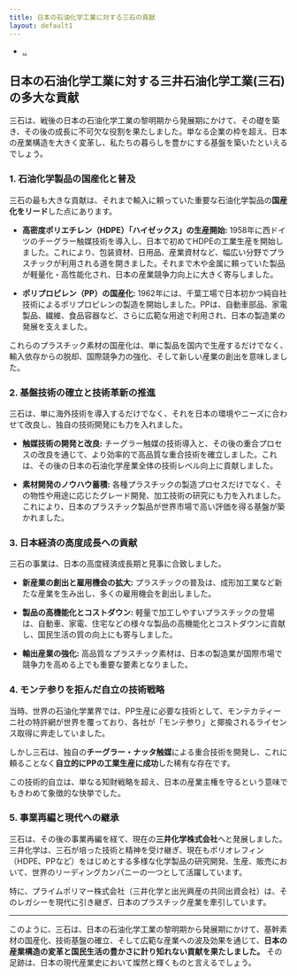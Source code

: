 ```yaml
---
title: 日本の石油化学工業に対する三石の貢献
layout: default1
---
```

- [..](..)

## 日本の石油化学工業に対する三井石油化学工業(三石)の多大な貢献

三石は、戦後の日本の石油化学工業の黎明期から発展期にかけて、その礎を築き、その後の成長に不可欠な役割を果たしました。単なる企業の枠を超え、日本の産業構造を大きく変革し、私たちの暮らしを豊かにする基盤を築いたといえるでしょう。

### 1. 石油化学製品の国産化と普及

三石の最も大きな貢献は、それまで輸入に頼っていた重要な石油化学製品の**国産化をリード**した点にあります。

* **高密度ポリエチレン（HDPE）「ハイゼックス」の生産開始:** 1958年に西ドイツのチーグラー触媒技術を導入し、日本で初めてHDPEの工業生産を開始しました。これにより、包装資材、日用品、産業資材など、幅広い分野でプラスチックが利用される道を開きました。それまで木や金属に頼っていた製品が軽量化・高性能化され、日本の産業競争力向上に大きく寄与しました。

* **ポリプロピレン（PP）の国産化:** 1962年には、千葉工場で日本初かつ純自社技術によるポリプロピレンの製造を開始しました。PPは、自動車部品、家電製品、繊維、食品容器など、さらに広範な用途で利用され、日本の製造業の発展を支えました。

これらのプラスチック素材の国産化は、単に製品を国内で生産するだけでなく、輸入依存からの脱却、国際競争力の強化、そして新しい産業の創出を意味しました。

### 2. 基盤技術の確立と技術革新の推進

三石は、単に海外技術を導入するだけでなく、それを日本の環境やニーズに合わせて改良し、独自の技術開発にも力を入れました。

* **触媒技術の開発と改良:** チーグラー触媒の技術導入と、その後の重合プロセスの改良を通じて、より効率的で高品質な重合技術を確立しました。これは、その後の日本の石油化学産業全体の技術レベル向上に貢献しました。

* **素材開発のノウハウ蓄積:** 各種プラスチックの製造プロセスだけでなく、その物性や用途に応じたグレード開発、加工技術の研究にも力を入れました。これにより、日本のプラスチック製品が世界市場で高い評価を得る基盤が築かれました。

### 3. 日本経済の高度成長への貢献

三石の事業は、日本の高度経済成長期と見事に合致しました。

* **新産業の創出と雇用機会の拡大:** プラスチックの普及は、成形加工業など新たな産業を生み出し、多くの雇用機会を創出しました。

* **製品の高機能化とコストダウン:** 軽量で加工しやすいプラスチックの登場は、自動車、家電、住宅などの様々な製品の高機能化とコストダウンに貢献し、国民生活の質の向上にも寄与しました。

* **輸出産業の強化:** 高品質なプラスチック素材は、日本の製造業が国際市場で競争力を高める上でも重要な要素となりました。

### 4. モンテ参りを拒んだ自立の技術戦略

当時、世界の石油化学業界では、PP生産に必要な技術として、モンテカティーニ社の特許網が世界を覆っており、各社が「モンテ参り」と揶揄されるライセンス取得に奔走していました。

しかし三石は、独自の**チーグラー・ナッタ触媒**による重合技術を開発し、これに頼ることなく**自立的にPPの工業生産に成功**した稀有な存在です。

この技術的自立は、単なる知財戦略を超え、日本の産業主権を守るという意味でもきわめて象徴的な快挙でした。

### 5. 事業再編と現代への継承

三石は、その後の事業再編を経て、現在の**三井化学株式会社**へと発展しました。三井化学は、三石が培った技術と精神を受け継ぎ、現在もポリオレフィン（HDPE、PPなど）をはじめとする多様な化学製品の研究開発、生産、販売において、世界のリーディングカンパニーの一つとして活躍しています。

特に、プライムポリマー株式会社（三井化学と出光興産の共同出資会社）は、そのレガシーを現代に引き継ぎ、日本のプラスチック産業を牽引しています。

---

このように、三石は、日本の石油化学工業の黎明期から発展期にかけて、基幹素材の国産化、技術基盤の確立、そして広範な産業への波及効果を通じて、**日本の産業構造の変革と国民生活の豊かさに計り知れない貢献を果たしました。**
その足跡は、日本の現代産業史において燦然と輝くものと言えるでしょう。
